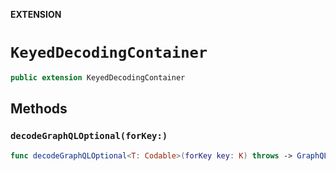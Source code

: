**EXTENSION**

# `KeyedDecodingContainer`
```swift
public extension KeyedDecodingContainer
```

## Methods
### `decodeGraphQLOptional(forKey:)`

```swift
func decodeGraphQLOptional<T: Codable>(forKey key: K) throws -> GraphQLOptional<T>
```
